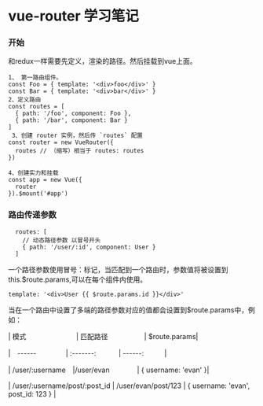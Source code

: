 # vue-router 学习笔记

### 开始

和redux一样需要先定义，渲染的路径。然后挂载到vue上面。

```
1、 第一路由组件。
const Foo = { template: '<div>foo</div>' }
const Bar = { template: '<div>bar</div>' }
2、定义路由
const routes = [
  { path: '/foo', component: Foo },
  { path: '/bar', component: Bar }
]
 3、创建 router 实例，然后传 `routes` 配置
const router = new VueRouter({
  routes // （缩写）相当于 routes: routes
})

4、创建实力和挂载
const app = new Vue({
  router
}).$mount('#app')

```

### 路由传递参数

```
  routes: [
    // 动态路径参数 以冒号开头
    { path: '/user/:id', component: User }
  ]
```

一个路径参数使用冒号：标记，当匹配到一个路由时，参数值将被设置到this.$route.params,可以在每个组件内使用。

```
template: '<div>User {{ $route.params.id }}</div>'
```

当在一个路由中设置了多端的路径参数对应的值都会设置到$route.params中，例如：

| 模式  　　　　　　　| 匹配路径 　　　　　| $route.params|

|　------ 　　　　| :-------: 　　　| ------:　　　|

| /user/:username　|/user/evan　　　　| { username: 'evan' }|

| /user/:username/post/:post_id | /user/evan/post/123 | { username: 'evan', post_id: 123 } |

